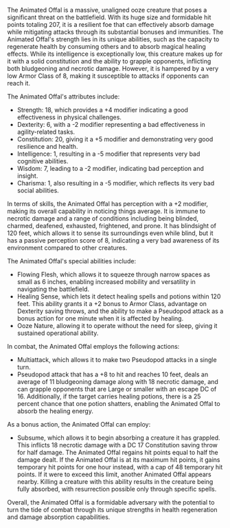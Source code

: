 The Animated Offal is a massive, unaligned ooze creature that poses a significant threat on the battlefield. With its huge size and formidable hit points totaling 207, it is a resilient foe that can effectively absorb damage while mitigating attacks through its substantial bonuses and immunities. The Animated Offal's strength lies in its unique abilities, such as the capacity to regenerate health by consuming others and to absorb magical healing effects. While its intelligence is exceptionally low, this creature makes up for it with a solid constitution and the ability to grapple opponents, inflicting both bludgeoning and necrotic damage. However, it is hampered by a very low Armor Class of 8, making it susceptible to attacks if opponents can reach it. 

The Animated Offal's attributes include:
- Strength: 18, which provides a +4 modifier indicating a good effectiveness in physical challenges.
- Dexterity: 6, with a -2 modifier representing a bad effectiveness in agility-related tasks.
- Constitution: 20, giving it a +5 modifier and demonstrating very good resilience and health.
- Intelligence: 1, resulting in a -5 modifier that represents very bad cognitive abilities.
- Wisdom: 7, leading to a -2 modifier, indicating bad perception and insight.
- Charisma: 1, also resulting in a -5 modifier, which reflects its very bad social abilities.

In terms of skills, the Animated Offal has perception with a +2 modifier, making its overall capability in noticing things average. It is immune to necrotic damage and a range of conditions including being blinded, charmed, deafened, exhausted, frightened, and prone. It has blindsight of 120 feet, which allows it to sense its surroundings even while blind, but it has a passive perception score of 8, indicating a very bad awareness of its environment compared to other creatures.

The Animated Offal's special abilities include:
- Flowing Flesh, which allows it to squeeze through narrow spaces as small as 6 inches, enabling increased mobility and versatility in navigating the battlefield.
- Healing Sense, which lets it detect healing spells and potions within 120 feet. This ability grants it a +2 bonus to Armor Class, advantage on Dexterity saving throws, and the ability to make a Pseudopod attack as a bonus action for one minute when it is affected by healing.
- Ooze Nature, allowing it to operate without the need for sleep, giving it sustained operational ability.

In combat, the Animated Offal employs the following actions:
- Multiattack, which allows it to make two Pseudopod attacks in a single turn.
- Pseudopod attack that has a +8 to hit and reaches 10 feet, deals an average of 11 bludgeoning damage along with 18 necrotic damage, and can grapple opponents that are Large or smaller with an escape DC of 16. Additionally, if the target carries healing potions, there is a 25 percent chance that one potion shatters, enabling the Animated Offal to absorb the healing energy.

As a bonus action, the Animated Offal can employ:
- Subsume, which allows it to begin absorbing a creature it has grappled. This inflicts 18 necrotic damage with a DC 17 Constitution saving throw for half damage. The Animated Offal regains hit points equal to half the damage dealt. If the Animated Offal is at its maximum hit points, it gains temporary hit points for one hour instead, with a cap of 48 temporary hit points. If it were to exceed this limit, another Animated Offal appears nearby. Killing a creature with this ability results in the creature being fully absorbed, with resurrection possible only through specific spells. 

Overall, the Animated Offal is a formidable adversary with the potential to turn the tide of combat through its unique strengths in health regeneration and damage absorption capabilities.